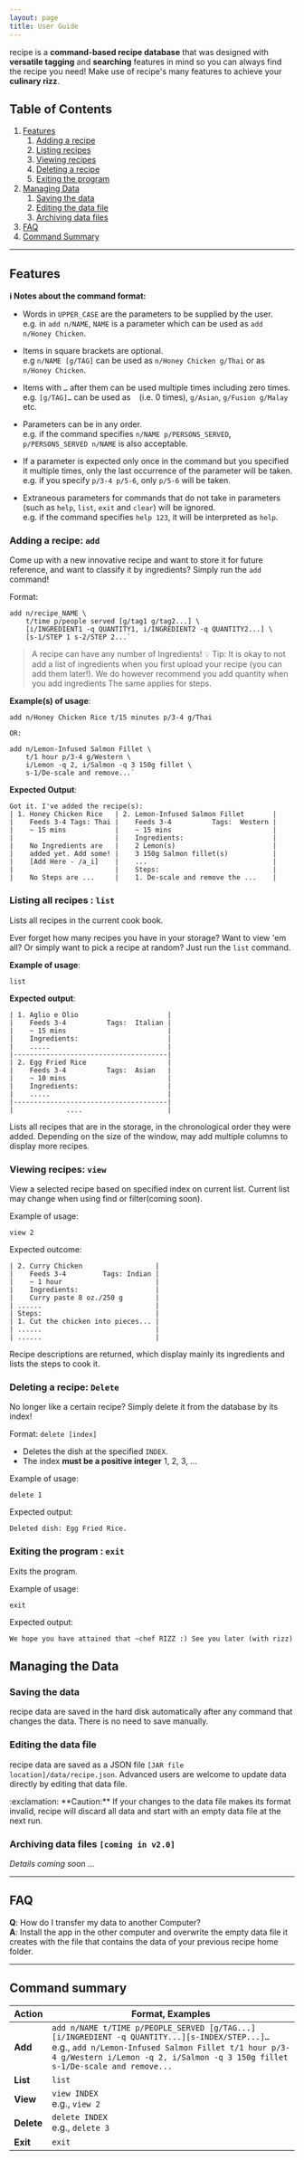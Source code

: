 ```yaml
---
layout: page
title: User Guide
---
```


recipe is a **command-based recipe database** that was designed with **versatile tagging** and **searching** features in mind so you can always find the recipe you need! Make use of recipe's many features to achieve your **culinary rizz**.

## Table of Contents
1. [Features](#features)
   1. [Adding a recipe](#adding-a-recipe--add)
   2. [Listing recipes](#listing-all-recipes--list)
   3. [Viewing recipes](#viewing-recipes--view)
   4. [Deleting a recipe](#deleting-a-recipe--delete)
   5. [Exiting the program](#exiting-the-program--exit)
2. [Managing Data](#managing-the-data)
   1. [Saving the data](#saving-the-data)
   2. [Editing the data file](#editing-the-data-file)
   3. [Archiving data files](#archiving-data-files-coming-in-v20)
3. [FAQ](#faq)
4. [Command Summary](#command-summary)

---

## Features

<div markdown="block" class="alert alert-info">

**:information_source: Notes about the command format:**<br>

- Words in `UPPER_CASE` are the parameters to be supplied by the user.<br>
  e.g. in `add n/NAME`, `NAME` is a parameter which can be used as `add n/Honey Chicken`.

- Items in square brackets are optional.<br>
  e.g `n/NAME [g/TAG]` can be used as `n/Honey Chicken g/Thai` or as `n/Honey Chicken`.

- Items with `…`​ after them can be used multiple times including zero times.<br>
  e.g. `[g/TAG]…​` can be used as ` ` (i.e. 0 times), `g/Asian`, `g/Fusion g/Malay` etc.

- Parameters can be in any order.<br>
  e.g. if the command specifies `n/NAME p/PERSONS_SERVED`, `p/PERSONS_SERVED n/NAME` is also acceptable.

- If a parameter is expected only once in the command but you specified it multiple times, only the last occurrence of the parameter will be taken.<br>
  e.g. if you specify `p/3-4 p/5-6`, only `p/5-6` will be taken.

- Extraneous parameters for commands that do not take in parameters (such as `help`, `list`, `exit` and `clear`) will be ignored.<br>
  e.g. if the command specifies `help 123`, it will be interpreted as `help`.

</div>


### Adding a recipe: `add`

Come up with a new innovative recipe and want to store it for future reference,
and want to classify it by ingredients? Simply run the `add` command!

Format: 
```text
add n/recipe_NAME \ 
    t/time p/people served [g/tag1 g/tag2...] \
    [i/INGREDIENT1 -q QUANTITY1, i/INGREDIENT2 -q QUANTITY2...] \
    [s-1/STEP 1 s-2/STEP 2...`
```

> A recipe can have any number of Ingredients!
> :bulb: Tip: It is okay to not add a list of ingredients when you first upload
> your recipe (you can add them later!).
> We do however recommend you add quantity when you add ingredients
> The same applies for steps.

**Example(s) of usage**:

```text
add n/Honey Chicken Rice t/15 minutes p/3-4 g/Thai 

OR:

add n/Lemon-Infused Salmon Fillet \
    t/1 hour p/3-4 g/Western \
    i/Lemon -q 2, i/Salmon -q 3 150g fillet \
    s-1/De-scale and remove...`
 ```

**Expected Output**:

```text
Got it. I've added the recipe(s):
| 1. Honey Chicken Rice   | 2. Lemon-Infused Salmon Fillet       |
|    Feeds 3-4 Tags: Thai |    Feeds 3-4          Tags:  Western |
|    ~ 15 mins            |    ~ 15 mins                         |
|                         |    Ingredients:                      |
|    No Ingredients are   |    2 Lemon(s)                        |
|    added yet. Add some! |    3 150g Salmon fillet(s)           |
|    [Add Here - /a_i]    |    ...                               |
|                         |    Steps:                            |
|    No Steps are ...     |    1. De-scale and remove the ...    |
```

### Listing all recipes : `list`

Lists all recipes in the current cook book.

Ever forget how many recipes you have in your storage? Want to view 'em all? Or
simply want to pick a recipe at random? Just run the `list` command.

**Example of usage**:

```text
list
```

**Expected output**:

```text
| 1. Aglio e Olio                      |
|    Feeds 3-4          Tags:  Italian |
|    ~ 15 mins                         |
|    Ingredients:                      |
|    .....                             |
|--------------------------------------|
| 2. Egg Fried Rice                    |
|    Feeds 3-4          Tags:  Asian   |
|    ~ 10 mins                         |
|    Ingredients:                      |
|    .....                             |
|--------------------------------------|
|             ....                     |
```

Lists all recipes that are in the storage, in the chronological order they were
added. Depending on the size of the window, may add multiple columns to display
more recipes.

### Viewing recipes: `view`

View a selected recipe based on specified index on current list. Current list may
change when using find or filter(coming soon).

Example of usage:

```text
view 2
```

Expected outcome:

```text
| 2. Curry Chicken                  |
|    Feeds 3-4         Tags: Indian |
|    ~ 1 hour                       |
|    Ingredients:                   |
|    Curry paste 8 oz./250 g        |
| ......                            |
| Steps:                            |
| 1. Cut the chicken into pieces... |
| ......                            |
| ......                            |
```

Recipe descriptions are returned, which display mainly its ingredients and lists the steps
to cook it.

### Deleting a recipe: `Delete`
No longer like a certain recipe? Simply delete it from the database by its index!

Format: `delete [index]`
- Deletes the dish at the specified `INDEX`.
- The index **must be a positive integer** 1, 2, 3, …​

Example of usage:

`delete 1`

Expected output:
```
Deleted dish: Egg Fried Rice.
```

### Exiting the program : `exit`

Exits the program.

Example of usage: 

```text
exit
```

Expected output:
```text
We hope you have attained that ~chef RIZZ :) See you later (with rizz)
```

## Managing the Data 

### Saving the data

recipe data are saved in the hard disk automatically after any command that changes the data. There is no need to save manually.

### Editing the data file

recipe data are saved as a JSON file `[JAR file location]/data/recipe.json`. Advanced users are welcome to update data directly by editing that data file.

<div markdown="span" class="alert alert-warning">:exclamation: **Caution:**
If your changes to the data file makes its format invalid, recipe will discard all data and start with an empty data file at the next run.
</div>

### Archiving data files `[coming in v2.0]`

_Details coming soon ..._

---

## FAQ

**Q**: How do I transfer my data to another Computer?<br>
**A**: Install the app in the other computer and overwrite the empty data file it creates with the file that contains the data of your previous recipe home folder.

---

## Command summary

| Action     | Format, Examples                                                                                                                                                      |
| ---------- | --------------------------------------------------------------------------------------------------------------------------------------------------------------------- |
| **Add**    | `add n/NAME t/TIME p/PEOPLE_SERVED [g/TAG...][i/INGREDIENT -q QUANTITY...][s-INDEX/STEP...]…​` <br> e.g., `add n/Lemon-Infused Salmon Fillet t/1 hour p/3-4 g/Western i/Lemon -q 2, i/Salmon -q 3 150g fillet s-1/De-scale and remove...` |                                                                                                                                                             |            |                                      |
| **List**   | `list`                               |                                                                                                                                                                                                                                                                                                                             |            |                                      |
| **View**   | `view INDEX`<br/> e.g., `view 2`     |
| **Delete** | `delete INDEX`<br> e.g., `delete 3`  |                                                                                                                                                                          |            |                                      |
| **Exit**   | `exit`                               |     

